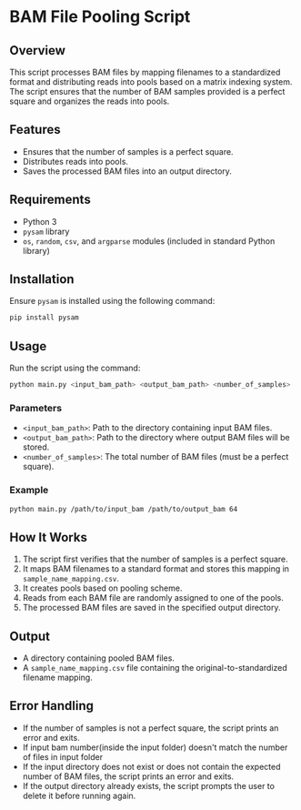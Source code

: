 # BAM File Pooling Script

## Overview
This script processes BAM files by mapping filenames to a standardized format and distributing reads into pools based on a matrix indexing system. The script ensures that the number of BAM samples provided is a perfect square and organizes the reads into pools.

## Features
- Ensures that the number of samples is a perfect square.
- Distributes reads into pools.
- Saves the processed BAM files into an output directory.

## Requirements
- Python 3
- `pysam` library
- `os`, `random`, `csv`, and `argparse` modules (included in standard Python library)

## Installation
Ensure `pysam` is installed using the following command:
```bash
pip install pysam
```

## Usage
Run the script using the command:
```bash
python main.py <input_bam_path> <output_bam_path> <number_of_samples>
```

### Parameters
- `<input_bam_path>`: Path to the directory containing input BAM files.
- `<output_bam_path>`: Path to the directory where output BAM files will be stored.
- `<number_of_samples>`: The total number of BAM files (must be a perfect square).

### Example
```bash
python main.py /path/to/input_bam /path/to/output_bam 64
```

## How It Works
1. The script first verifies that the number of samples is a perfect square.
2. It maps BAM filenames to a standard format and stores this mapping in `sample_name_mapping.csv`.
3. It creates pools based on pooling scheme.
4. Reads from each BAM file are randomly assigned to one of the pools.
5. The processed BAM files are saved in the specified output directory.

## Output
- A directory containing pooled BAM files.
- A `sample_name_mapping.csv` file containing the original-to-standardized filename mapping.

## Error Handling
- If the number of samples is not a perfect square, the script prints an error and exits.
- If input bam number(inside the input folder) doesn't match the number of files in input folder
- If the input directory does not exist or does not contain the expected number of BAM files, the script prints an error and exits.
- If the output directory already exists, the script prompts the user to delete it before running again.


